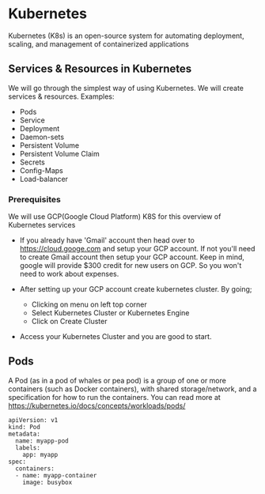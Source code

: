 # Kubernetes
Kubernetes (K8s) is an open-source system for automating deployment, scaling, and management of containerized applications

## Services & Resources in Kubernetes
We will go through the simplest way of using Kubernetes. We will create services & resources. Examples:
- Pods
- Service
- Deployment
- Daemon-sets
- Persistent Volume
- Persistent Volume Claim
- Secrets
- Config-Maps
- Load-balancer

### Prerequisites
We will use GCP(Google Cloud Platform) K8S for this overview of Kubernetes services

- If you already have 'Gmail' account then head over to https://cloud.googe.com and setup your GCP account. If not you'll need to create Gmail account then setup your GCP account.
Keep in mind, google will provide $300 credit for new users on GCP. So you won't need to work about expenses.

- After setting up your GCP account create kubernetes cluster. By going;
  - Clicking on menu on left top corner
  - Select Kubernetes Cluster or Kubernetes Engine
  - Click on Create Cluster

- Access your Kubernetes Cluster and you are good to start.  


## Pods
A Pod (as in a pod of whales or pea pod) is a group of one or more containers (such as Docker containers), with shared storage/network, and a specification for how to run the containers. You can read more at https://kubernetes.io/docs/concepts/workloads/pods/

```
apiVersion: v1
kind: Pod
metadata:
  name: myapp-pod
  labels:
    app: myapp
spec:
  containers:
  - name: myapp-container
    image: busybox
```
